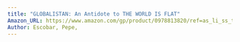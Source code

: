 ```yaml
---
title: "GLOBALISTAN: An Antidote to THE WORLD IS FLAT"
Amazon_URL: https://www.amazon.com/gp/product/0978813820/ref=as_li_ss_tl?ie=UTF8&linkCode=ll1&tag=internetbo00a-20
Author: Escobar, Pepe,
---
```

 